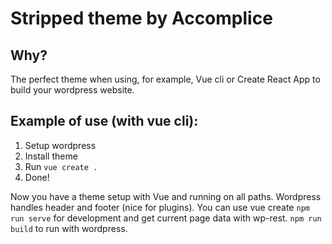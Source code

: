 # Stripped theme by Accomplice
## Why?
The perfect theme when using, for example, Vue cli or Create React App to build your wordpress website.

## Example of use (with vue cli):

1. Setup wordpress
2. Install theme
3. Run `vue create .`
4. Done!

Now you have a theme setup with Vue and running on all paths. Wordpress handles header and footer (nice for plugins). 
You can use vue create `npm run serve` for development and get current page data with wp-rest. `npm run build` to run with wordpress.
